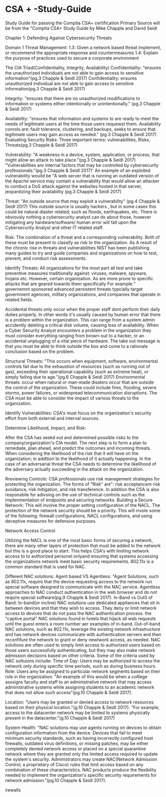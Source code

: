# CSA + -Study-Guide
Study Guide for passing the Comptia CSA+ certification
Primary Source will be from the "Comptia CSA+ Study Guide by Mike Chapple and David Seidl

Chapter 1: Defending Against Cybersecurity Threats

Domain 1 Threat Management: 
1.3: Given a network based threat implement, or recommend the appropriate response and countermeasures
1.4: Explain the purpose of practices used to secure a corporate environment

The CIA Triad(Confidentiality, Integrity, Availability)
Confidentiality: "ensures the unauthorized individuals are not able to gain access to sensitive information"(pg.3 Chapple & Seidl 2017)
Confidentiality: ensures unauthorized individual are not able to gain access to sensitive information(pg.3 Chapple & Seidl 2017)


Integrity: "ensures that there are no unauthorized modifications to information or systems either intentionally or unintentionally." (pg.3 Chapple & Seidl 2017)

Availability: "ensures that information and systems to are ready to meet the needs of legitimate users at the time those users requewst them. Availability conrols are: fault tolerance, clustering, and backups, seeks to ensure that legitimate users may gain access as needed."  (pg.3 Chapple & Seidl 2017)
Evaluating Security Risks: Three important terms: vulnerabilities, Risks, Threats(pg.3 Chapple & Seidl 2017)

Vulnerability: "A weakness in a device, system, application, or process, that might allow an attack to take place."(pg.3 Chapple & Seidl 2017) "Vulnerabilities are internal factors that may be controlled by cybersecurity professionals."(pg.3 Chapple & Seidl 2017)' 
An example of an exploited vulnerability wouild be "A web server that is running an outdated version of the Apache service may contain a vulnerability that would allow an attacker to conduct a DoS attack against the websites hosted in that server, jeopardizing their availabiltiy (pg.3 Chapple & Seidl 2017)

Threat: "An outside source that may exploit a vulnerability" (pg.4 Chapple & Seidl 2017) This outside source is usually hackers , but in some cases this could be natural diaster related; such as floods, earthquakes, etc. There is obviously nothing a cybersecurity analyst can do about those, however mitigating any hardware/software/ human error will fall upon the Cybersecurity Analyst and other IT related staff.

Risk: The combination of a threat and a corresponding vulnerability. Both of these must be present to classify as risk to the organization. As A result of the chronic rise in threats and vulnerabilities NIST has been publishing many guides to try and guide companies and organizations on how to test, prevent, and conduct risk assessments. 


Identify Threats: 
All organizations for the most part all test and take preventive measures traditionally against: viruses, malware, spyware, trojans etc. However, certain organization. As are more prone to specific attacks that are geared towards them specifically 
For example " governemnt sponsored advanced persistent threats typcially target government agencies, military organizations, and companies that operate in related fields.

Accidental threats only occur when the proper staff dont perform their daily duties properly. In other words it's usually caused by human error that there is a problem within the organization.  This can range from a system admin accidently deleting a critical disk volume, causing loss of availability. When a Cyber Security Analyst encounters a problem in the organization they must consider everything ranging from brown-out to a hacker, or an accidental unplugging of a vital piece of hardware. The take out message is that you must be able to think outside the box and come to a rationale conclusion based on the problem. 


Structural Threats: "This occurs when equipment, software, environmental controls fail due to the exhaustion of resources (such as running out of gas), exceeding their operational capability (such as extreme heat), or simply failing due to age."(pg.6 Chapple & Seidl 2017)
Environmental threats: occur when natural or man-made disaters occur that are outside the control of the organization. These could include fires, flooding, severe storms, power failures, or widespread telecommunication disruptions.  The CSA must be able to consider the impact of various threats to the organization.  

Identify Vulnerabilities: CSA's must focus on the organization's security effort from both external and internal sources.

Determine Likelihood, Impact, and Risk:

After the CSA has seekd out and determined possible risks to the company/organization's CIA model.  The next step is to form a plan to remediate, plan ahead, and predict the outcomes and incoming threats. When considering the likelihood of the risk that it will have on the organization; in addition to the likelihood of it actually happening. In the case of an adversarial threat the CSA needs to determine the likelihood of the adversary actually succeeding in the attack on the organization. 

Rreviewing Controls:
CSA professionals use risk management strategies for protecting the organization. The forms of  "Risk" are": risk acceptancem risk avoidance, risk mitigation, and risk transference. In addition the CSA is also responsbile for adivsing on the use of technical controls such as the implenmentation of endpoints and securing networks. 
Building a Secure Network: This will involve the proper setting configuration of the NACL. The protection of the network security should be a priority. This will invole some of the following: firewall configurations, NACL configurations, and using deceptive measures for defensive purposes.

Network Access Control

Utilizing the NACL is one of the most basic forms of securing a network, there are many other layers of protection that must be added to the network but this is a good place to start. This helps CSA's with limiting network access to to authorized personel onlyand ensuring that systems accessing the organizations network meet basic security requirements.
802.11x is a common standard that is used for NAC. 


Different NAC solutions: 
Agent based VS Agentless: "Agent Solutions, such as 802.11x, require that the device requesting access to the network run special software designed to communicate with the NAC service. Agentless approaches to NAC conduct authentication in the web browser and do not require special software(pg.9 Chapple & Seidl 2017).
In-Band vs Out0 of Band: In-band(or incline) NAC solutions use dedicated appliances that sit in between devices and that they wish to access. They deny or limit network access to devices that do not pass the NAC authentication process. the "captive portal" NAC solutions found in hotels that hijack all web requests until the guest enters a room number aer examples of in-band. Out-of-band NAC solutions, such as 802.11x, leverage the existing network infrastructure and has network devices communicate with authentication servers and then reconfifure the network to grant or deny newtwork access, as needed.
NAC solutions are often used to simply limit access to authorized users based on those users successfully authenticating, but they may also make network admission decisions based on other criteria. Some of the criteria used by NAC soltuions include:
Time of Day: Users may be authorized to access the network only during specific time periods, such as during business hours.
Role: Users amy be assigned to particular network segments based on their role in the organization. "An example of this would be when a colllege asssigns faculty and staff to an administrative network that may access administrative systems while assigning students to an academic network that does not allow such access"(pg.10 Chapple & Seidl 2017).


Location: "Users may be granted or denied access to network resources based on their physical location."(g.10 Chapple & Seidl 2017). "For example, access to the datacenter network may be limited to systems physically present in the datacenter."(g.10 Chapple & Seidl 2017)

System Health: "NAC solutions may use agents running on devices to obtain configuration information from the device. Devices that fail to meet minimum security standards, such as having incorrectly configured host firewalls, outdated virus definitions, or missing patches, may be either completely denied network access or placed on a special quarantine network where they are granted only the limited access required to update the system's security. Administrators may create NAC(Network Admission Control; a proprietary of Cisco) rules that limit access based on any combination of these characteristics. NAC products produce the flexibility needed to implement the organization's specific security requirements for network admission."(pg.10 Chapple & Seidl 2017).


irewalls 
